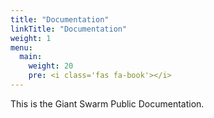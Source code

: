 ```yaml
---
title: "Documentation"
linkTitle: "Documentation"
weight: 1
menu:
  main:
    weight: 20
    pre: <i class='fas fa-book'></i>
---
```


This is the Giant Swarm Public Documentation.
